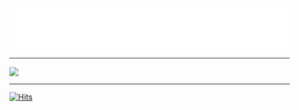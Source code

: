 <img src="https://raw.githubusercontent.com/6g5/6g5/main/hi.svg"/>

---

<a href="https://discord.com/users/705665813994012695">
  <img src="https://lanyard.cnrad.dev/api/636268679767654430?bg=18191C&animated=true&hideDiscrim=true" align="center" />
</a>

---

[![Hits](https://hits.link/hits?url=https://github.com/6g5&bgLeft=444444&bgRight=031e87&label=visits)](https://hits.link)
